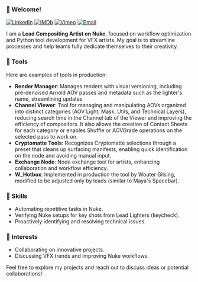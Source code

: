 ### 👋 Welcome!  
[![LinkedIn](https://img.shields.io/badge/LinkedIn-David%20Francois-blue?style=flat&logo=linkedin)](https://www.linkedin.com/in/davidfrancois/)
[![IMDb](https://img.shields.io/badge/IMDb-David%20Francois-yellow?style=flat&logo=imdb)](https://www.imdb.com/fr/name/nm1441390/)
[![Vimeo](https://img.shields.io/badge/Vimeo-David%20Francois-1ab7ea?style=flat&logo=vimeo)](https://vimeo.com/davidfrancois)
[![Email](https://img.shields.io/badge/Email-d.davidfrancois@gmail.com-ff69b4?style=flat&logo=gmail)](mailto:d.davidfrancois@gmail.com)


I am a **Lead Compositing Artist on Nuke**, focused on workflow optimization and Python tool development for VFX artists. My goal is to streamline processes and help teams fully dedicate themselves to their creativity.  

### 🔧 Tools  
Here are examples of tools in production:
- **Render Manager**: Manages renders with visual versioning, including pre-denoised Arnold AOV passes and metadata such as the lighter's name, streamlining updates
- **Channel Viewer**: Tool for managing and manipulating AOVs organized into distinct categories (AOV Light, Mask, Utils, and Technical Layers), reducing search time in the Channel tab of the Viewer and improving the efficiency of compositors. It also allows the creation of Contact Sheets for each category or enables Shuffle or AOVGrade operations on the selected pass to work on.
- **Cryptomatte Tools**: Recognizes Cryptomatte selections through a preset that cleans up surfacing manifests, enabling quick identification on the node and avoiding manual input.
- **Exchange Node**: Node exchange tool for artists, enhancing collaboration and workflow efficiency.
- **W_Hotbox**: Implemented in production the tool by Wouter Gilsing, modified to be adjusted only by leads (similar to Maya's Spacebar).

### 🎯 Skills  
- Automating repetitive tasks in Nuke.  
- Verifying Nuke setups for key shots from Lead Lighters (keycheck).  
- Proactively identifying and resolving technical issues.  

### 🌟 Interests  
- Collaborating on innovative projects.  
- Discussing VFX trends and improving Nuke workflows.  

Feel free to explore my projects and reach out to discuss ideas or potential collaborations!


<!---
Duckydav/Duckydav is a ✨ special ✨ repository because its `README.md` (this file) appears on your GitHub profile.
You can click the Preview link to take a look at your changes.
--->
